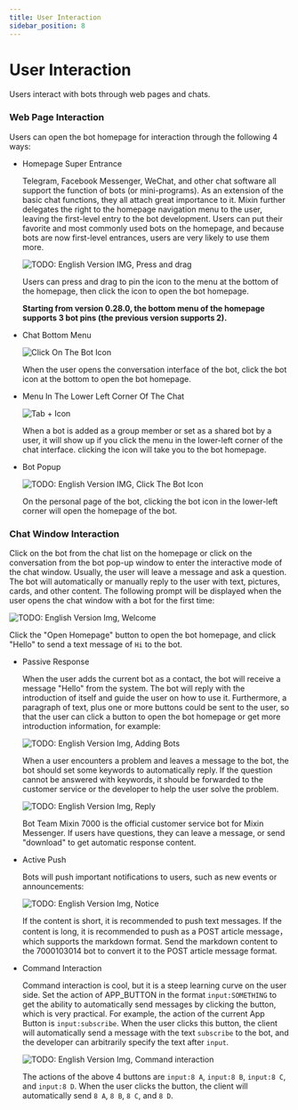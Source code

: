 ```yaml
---
title: User Interaction
sidebar_position: 8
---
```


# User Interaction

Users interact with bots through web pages and chats.

### Web Page Interaction

Users can open the bot homepage for interaction through the following 4 ways:

- Homepage Super Entrance

  Telegram, Facebook Messenger, WeChat, and other chat software all support the function of bots (or mini-programs). As an extension of the basic chat functions, they all attach great importance to it. Mixin further delegates the right to the homepage navigation menu to the user, leaving the first-level entry to the bot development. Users can put their favorite and most commonly used bots on the homepage, and because bots are now first-level entrances, users are very likely to use them more.
  
  ![TODO: English Version IMG, Press and drag](./user-interaction-drag.png)

  Users can press and drag to pin the icon to the menu at the bottom of the homepage, then click the icon to open the bot homepage.
  
  **Starting from version 0.28.0, the bottom menu of the homepage supports 3 bot pins (the previous version supports 2).**

- Chat Bottom Menu

  ![Click On The Bot Icon](./user-interaction-chat-bot.png)

  When the user opens the conversation interface of the bot, click the bot icon at the bottom to open the bot homepage.

- Menu In The Lower Left Corner Of The Chat

  ![Tab + Icon](./user-interaction-chat-menu.png)

  When a bot is added as a group member or set as a shared bot by a user, it will show up if you click the menu in the lower-left corner of the chat interface. clicking the icon will take you to the bot homepage.

- Bot Popup

  ![TODO: English Version IMG, Click The Bot Icon](./user-interaction-profile.png)

  On the personal page of the bot, clicking the bot icon in the lower-left corner will open the homepage of the bot.

### Chat Window Interaction

Click on the bot from the chat list on the homepage or click on the conversation from the bot pop-up window to enter the interactive mode of the chat window. Usually, the user will leave a message and ask a question. The bot will automatically or manually reply to the user with text, pictures, cards, and other content. The following prompt will be displayed when the user opens the chat window with a bot for the first time:

![TODO: English Version Img, Welcome](./user-interaction-welcome.png)

Click the "Open Homepage" button to open the bot homepage, and click "Hello" to send a text message of `Hi` to the bot.

- Passive Response

  When the user adds the current bot as a contact, the bot will receive a message "Hello" from the system. The bot will reply with the introduction of itself and guide the user on how to use it. Furthermore, a paragraph of text, plus one or more buttons could be sent to the user, so that the user can click a button to open the bot homepage or get more introduction information, for example:

  ![TODO: English Version Img, Adding Bots](./user-interaction-add-bot.png)

  When a user encounters a problem and leaves a message to the bot, the bot should set some keywords to automatically reply. If the question cannot be answered with keywords, it should be forwarded to the customer service or the developer to help the user solve the problem.

  ![TODO: English Version Img, Reply](./user-interaction-reply.png)

  Bot Team Mixin 7000 is the official customer service bot for Mixin Messenger. If users have questions, they can leave a message, or send "download" to get automatic response content.

- Active Push

  Bots will push important notifications to users, such as new events or announcements:

  ![TODO: English Version Img, Notice](./user-interaction-notice.png)

  If the content is short, it is recommended to push text messages. If the content is long, it is recommended to push as a POST article message， which supports the markdown format. Send the markdown content to the 7000103014 bot to convert it to the POST article message format.
  
- Command Interaction

  Command interaction is cool, but it is a steep learning curve on the user side. Set the action of APP_BUTTON in the format `input:SOMETHING` to get the ability to automatically send messages by clicking the button, which is very practical. For example, the action of the current App Button is `input:subscribe`. When the user clicks this button, the client will automatically send a message with the text `subscribe` to the bot, and the developer can arbitrarily specify the text after `input`.

  ![TODO: English Version Img, Command interaction](./user-interaction-cmd.png)

  The actions of the above 4 buttons are `input:8 A`, `input:8 B`, `input:8 C`, and `input:8 D`. When the user clicks the button, the client will automatically send `8 A`, `8 B`, `8 C`, and `8 D`.
